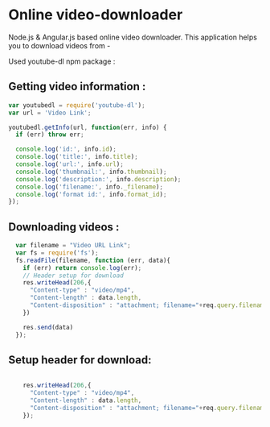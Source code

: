 # Online video-downloader

Node.js & Angular.js based online video downloader. This application helps you to download videos from -




Used youtube-dl npm package :

## Getting video information :
```javascript
var youtubedl = require('youtube-dl');
var url = 'Video Link';

youtubedl.getInfo(url, function(err, info) {
  if (err) throw err;

  console.log('id:', info.id);
  console.log('title:', info.title);
  console.log('url:', info.url);
  console.log('thumbnail:', info.thumbnail);
  console.log('description:', info.description);
  console.log('filename:', info._filename);
  console.log('format id:', info.format_id);
});
```


## Downloading videos :
```javascript
  var filename = "Video URL Link";
  var fs = require('fs');
  fs.readFile(filename, function (err, data){
    if (err) return console.log(err);
    // Header setup for download
    res.writeHead(206,{
      "Content-type" : "video/mp4",
      "Content-length" : data.length,
      "Content-disposition" : "attachment; filename="+req.query.filename+".mp4"
    })

    res.send(data)
  });

```

## Setup header for download:
```javascript

    res.writeHead(206,{
      "Content-type" : "video/mp4",
      "Content-length" : data.length,
      "Content-disposition" : "attachment; filename="+req.query.filename+".mp4"
    });

```


